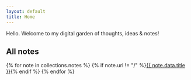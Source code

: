 ```yaml
---
layout: default
title: Home
---
```


Hello. Welcome to my digital garden of thoughts, ideas & notes!

## All notes

{% for note in collections.notes %}
{% if note.url != "/" %}[]()<a href="{{ note.url }}">{{ note.data.title }}</a>{% endif %}
{% endfor %}